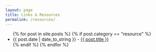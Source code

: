 ```yaml
---
layout: page
title: Links & Resources
permalink: /resources/
---
```


<div id="posts">
  <ul>
    {% for post in site.posts %}
	{% if post.category == "resource" %}
      <li><span>{{ post.date | date_to_string }}</span> - <a href="{{ site.baseurl }}{{ post.url }}">{{ post.title }}</a></li>
	{% endif %}    
{% endfor %}
  </ul>
</div>